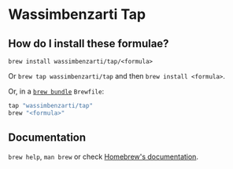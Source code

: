 # Wassimbenzarti Tap

## How do I install these formulae?

`brew install wassimbenzarti/tap/<formula>`

Or `brew tap wassimbenzarti/tap` and then `brew install <formula>`.

Or, in a [`brew bundle`](https://github.com/Homebrew/homebrew-bundle) `Brewfile`:

```ruby
tap "wassimbenzarti/tap"
brew "<formula>"
```

## Documentation

`brew help`, `man brew` or check [Homebrew's documentation](https://docs.brew.sh).
